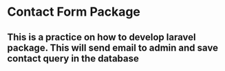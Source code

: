# Contact Form Package

## This is a practice on how to develop laravel package. This will send email to admin and save contact query in the database
